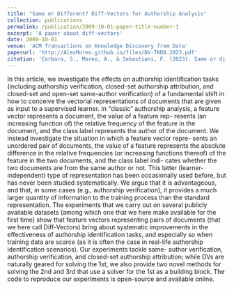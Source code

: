 ```yaml
---
title: "Same or Different? Diff-Vectors for Authorship Analysis"
collection: publications
permalink: /publication/2009-10-01-paper-title-number-1
excerpt: 'A paper about diff-vectors'
date: 2009-10-01
venue: 'ACM Transactions on Knowledge Discovery from Data'
paperurl: 'http://AlexMoreo.github.io/files/DV-TKDD.2023.pdf'
citation: 'Corbara, S., Moreo, A., & Sebastiani, F. (2023). Same or different? diff-vectors for authorship analysis. ACM Transactions on Knowledge Discovery from Data, 18(1), 1-36.'
---
```


In this article, we investigate the effects on authorship identification tasks (including authorship verification,
closed-set authorship attribution, and closed-set and open-set same-author verification) of a fundamental
shift in how to conceive the vectorial representations of documents that are given as input to a supervised
learner. In “classic” authorship analysis, a feature vector represents a document, the value of a feature rep-
resents (an increasing function of) the relative frequency of the feature in the document, and the class label
represents the author of the document. We instead investigate the situation in which a feature vector repre-
sents an unordered pair of documents, the value of a feature represents the absolute difference in the relative
frequencies (or increasing functions thereof) of the feature in the two documents, and the class label indi-
cates whether the two documents are from the same author or not. This latter (learner-independent) type of
representation has been occasionally used before, but has never been studied systematically. We argue that
it is advantageous, and that, in some cases (e.g., authorship verification), it provides a much larger quantity
of information to the training process than the standard representation. The experiments that we carry out
on several publicly available datasets (among which one that we here make available for the first time) show
that feature vectors representing pairs of documents (that we here call Diff-Vectors) bring about systematic
improvements in the effectiveness of authorship identification tasks, and especially so when training data are
scarce (as it is often the case in real-life authorship identification scenarios). Our experiments tackle same-
author verification, authorship verification, and closed-set authorship attribution; while DVs are naturally
geared for solving the 1st, we also provide two novel methods for solving the 2nd and 3rd that use a solver
for the 1st as a building block. The code to reproduce our experiments is open-source and available online.
